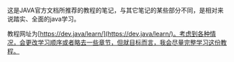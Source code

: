 这是JAVA官方文档所推荐的教程的笔记，与其它笔记的某些部分不同，是相对来说踏实、全面的java学习。

教程网址为[https://dev.java/learn/](https://dev.java/learn/)。考虑到各种情况，会更改学习顺序或者略去一些章节，但就目标而言，我会尽量完整学习这份教程。  

